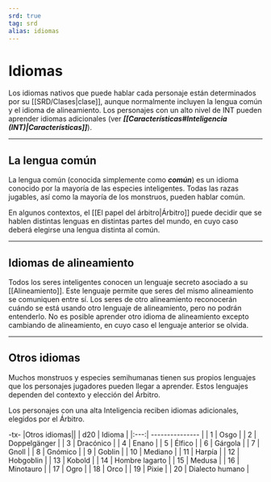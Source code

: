 ```yaml
---
srd: true
tag: srd
alias: idiomas
---
```

# Idiomas

Los idiomas nativos que puede hablar cada personaje están determinados por su [[SRD/Clases|clase]], aunque normalmente incluyen la lengua común y el idioma de alineamiento. Los personajes con un alto nivel de INT pueden aprender idiomas adicionales (ver **_[[Características#Inteligencia (INT)|Características]]_**).

---

## La lengua común

La lengua común (conocida simplemente como **_común_**) es un idioma conocido por la mayoría de las especies inteligentes. Todas las razas jugables, así como la mayoría de los monstruos, pueden hablar común.

En algunos contextos, el [[El papel del árbitro|Árbitro]] puede decidir que se hablen distintas lenguas en distintas partes del mundo, en cuyo caso deberá elegirse una lengua distinta al común.

---

## Idiomas de alineamiento

Todos los seres inteligentes conocen un lenguaje secreto asociado a su [[Alineamiento]]. Este lenguaje permite que seres del mismo alineamiento se comuniquen entre sí. Los seres de otro alineamiento reconocerán cuándo se está usando otro lenguaje de alineamiento, pero no podrán entenderlo. No es posible aprender otro idioma de alineamiento excepto cambiando de alineamiento, en cuyo caso el lenguaje anterior se olvida.

---

## Otros idiomas

Muchos monstruos y especies semihumanas tienen sus propios lenguajes que los personajes jugadores pueden llegar a aprender. Estos lenguajes dependen del contexto y elección del Árbitro.

Los personajes con una alta Inteligencia reciben idiomas adicionales, elegidos por el Árbitro.

-tx-
|Otros idiomas||
| d20 | Idioma          |
|:---:| --------------- |
|  1  | Osgo            |
|  2  | Doppelgänger    |
|  3  | Dracónico       | 
|  4  | Enano           |
|  5  | Élfico          |
|  6  | Gárgola         |
|  7  | Gnoll           |
|  8  | Gnómico         |
|  9  | Goblin          |
| 10  | Mediano         |
| 11  | Harpía          |
| 12  | Hobgoblin       |
| 13  | Kobold          |
| 14  | Hombre lagarto  |
| 15  | Medusa          |
| 16  | Minotauro       |
| 17  | Ogro            |
| 18  | Orco            |
| 19  | Pixie           |
| 20  | Dialecto humano |
